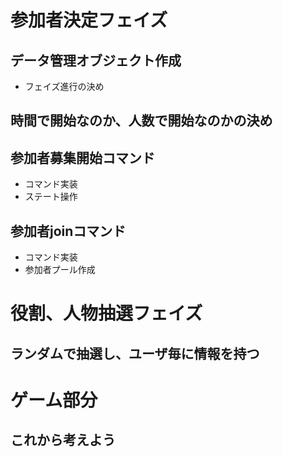 # 参加者決定フェイズ
## データ管理オブジェクト作成
  - フェイズ進行の決め
## 時間で開始なのか、人数で開始なのかの決め
## 参加者募集開始コマンド
  - コマンド実装
  - ステート操作
## 参加者joinコマンド
  - コマンド実装
  - 参加者プール作成
# 役割、人物抽選フェイズ
## ランダムで抽選し、ユーザ毎に情報を持つ
# ゲーム部分
## これから考えよう
